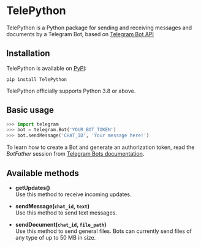 # TelePython

TelePython is a Python package for sending and receiving messages and documents by a Telegram Bot, based on [Telegram Bot API](https://core.telegram.org/bots/api)

## Installation

TelePython is available on [PyPI](https://pypi.org/project/TelePython/):
```
pip install TelePython
```
TelePython officially supports Python 3.8 or above.

## Basic usage

```python
>>> import telegram
>>> bot = telegram.Bot('YOUR_BOT_TOKEN')
>>> bot.sendMessage('CHAT_ID', 'Your message here!')
```

To learn how to create a Bot and generate an authorization token, read the *BotFather* session from [Telegram Bots documentation](https://core.telegram.org/bots#6-botfather).

## Available methods

- **getUpdates()**\
Use this method to receive incoming updates.

- **sendMessage(`chat_id`, `text`)**\
Use this method to send text messages.

- **sendDocument(`chat_id`, `file_path`)**\
Use this method to send general files. Bots can currently send files of any type of up to 50 MB in size.
